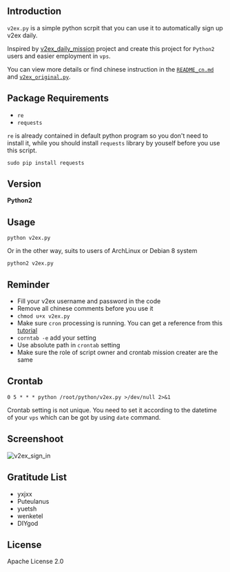 ## Introduction ##

`v2ex.py` is a simple python scrpit that you can use it to automatically sign up v2ex daily.

Inspired by [v2ex\_daily\_mission](https://github.com/yxjxx/v2ex_daily_mission) project and create this project for `Python2` users and easier employment in `vps`.

You can view more details or find chinese instruction in the [`README_cn.md`](https://github.com/starlightme/v2ex-daily-sgin-in/blob/master/README_CN.md)  and [`v2ex_original.py`](https://github.com/starlightme/v2ex-daily-sgin-in/blob/master/v2ex_original.py).


## Package Requirements ##


* `re`
* `requests`

`re` is already contained in default python program so you don't need to install it, while you should install `requests` library by youself before you use this script.

	sudo pip install requests
	
## Version

**Python2**

## Usage ##

	python v2ex.py
	
Or in the other way, suits to users of ArchLinux or  Debian 8 system
	
	python2 v2ex.py
	

## Reminder ##

* Fill your v2ex username and password in the code
* Remove all chinese comments before you use it
* `chmod u+x v2ex.py`
* Make sure `cron` processing is running. You can get a reference from this [tutorial](http://www.cyberciti.biz/faq/howto-linux-unix-start-restart-cron/)
* `corntab -e` add your setting
* Use absolute path in `crontab` setting
* Make sure the role of script owner and crontab mission creater are the same


## Crontab ##

	0 5 * * * python /root/python/v2ex.py >/dev/null 2>&1
	
Crontab setting is not unique. You need to set it according to the datetime of your `vps` which can be got by using `date` command.

## Screenshoot ##
![v2ex_sign_in](http://7o52g5.com1.z0.glb.clouddn.com/屏幕快照%202015-12-11%20下午5.13.28.jpg)

## Gratitude List ##

* yxjxx
* Puteulanus
* yuetsh
* wenketel
* DIYgod

## License ##

Apache License 2.0

